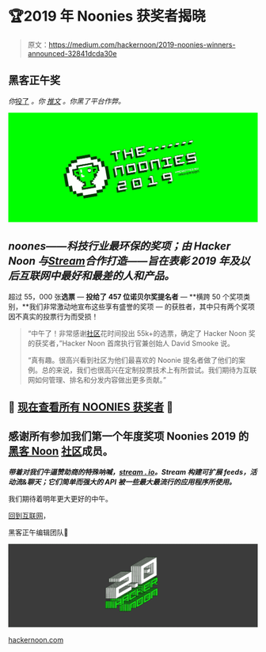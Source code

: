 # 🏆2019 年 Noonies 获奖者揭晓

> 原文：<https://medium.com/hackernoon/2019-noonies-winners-announced-32841dcda30e>

## 黑客正午奖

*你*[投了](https://hackernoon.com/hacker-noon-awards-and-the-winners-of-the-2019-noonies-are-mg61306w) *。你* [*推文*](https://twitter.com/search?q=%23noonies&src=typed_query&f=live) *。你黑了平台作弊。*

![](img/9d00203441b0e413c8c84ccc3d04eb40.png)

## ***noones——科技行业最环保的奖项；由 Hacker Noon 与***[***Stream***](https://bitly.com/2NYm3t5)***合作打造——旨在表彰 2019 年及以后互联网中最好和最差的人和产品。***

超过 55，000 张**选票** — **投给了 457 位诺贝尔奖提名者** — **横跨 50 个奖项类别，**我们非常激动地宣布这些享有盛誉的奖项 *—* 的获胜者，其中只有两个奖项因不真实的投票行为而受损！

> “中午了！非常感谢[社区](https://community.hackernoon.com/)花时间投出 55k+的选票，确定了 Hacker Noon 奖的获奖者，”Hacker Noon 首席执行官兼创始人 David Smooke 说。
> 
> “真有趣。很高兴看到社区为他们最喜欢的 Noonie 提名者做了他们的案例。总的来说，我们也很高兴在定制投票技术上有所尝试。我们期待为互联网如何管理、排名和分发内容做出更多贡献。”

## 🥇 [**现在查看所有 NOONIES 获奖者**](https://hackernoon.com/hacker-noon-awards-and-the-winners-of-the-2019-noonies-are-mg61306w) 🥇

## 感谢所有参加我们第一个年度奖项 Noonies 2019 的[黑客 Noon](hackernoon.com) [社区](community.hackernoon.com)成员。

***带着对我们牛逼赞助商的特殊呐喊，***[***stream . io***](https://bitly.com/2NYm3t5)***。Stream 构建可扩展 feeds，活动流&聊天；它们简单而强大的 API 被一些最大最流行的应用程序所使用。***

我们期待着明年更大更好的中午。

[回到互联网](http://hackernoon.com)，

黑客正午编辑团队🔏

![](img/34413102a0052aa61ac0b512a2d9f76c.png)

[hackernoon.com](http://hackernoon.com)